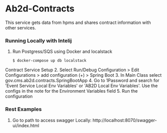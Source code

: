 # Ab2d-Contracts

This service gets data from hpms and shares contract information with other services.

### Running Locally with Intelij

1. Run Postgress/SQS using Docker and localstack

   ```ShellSession
   $ docker-compose up db localstack
   ```

Contract Service Setup
2. Select Run/Debug Configuration > Edit Configurations > add configuration (+) > Spring Boot
3. In Main Class select gov.cms.ab2d.contracts.SpringBootApp
4. Go to 1Password and search for 'Event Service Local Env Variables' or 'AB2D Local Env Variables'. Use the configs in the note for the Environment Variables field
5. Run the configuration

### Rest Examples
1. Go to path to access swagger Locally: http://localhost:8070/swagger-ui/index.html





